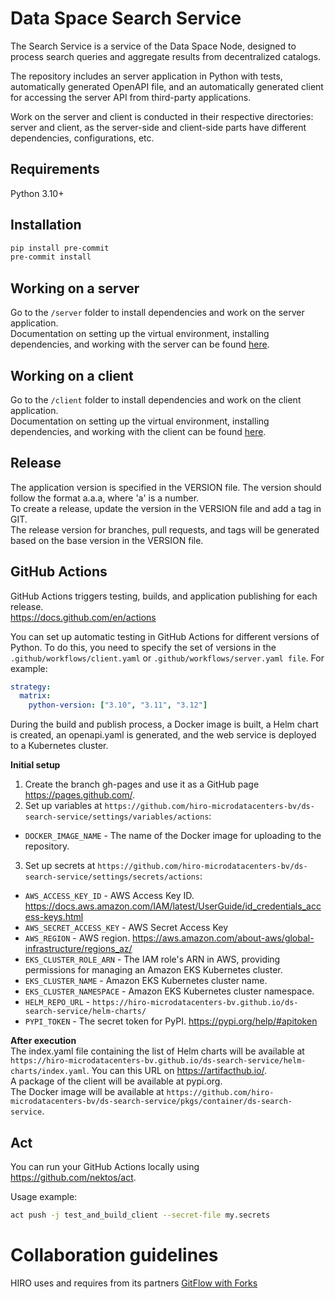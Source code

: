 # Data Space Search Service
The Search Service is a service of the Data Space Node, designed to process search queries and aggregate results from decentralized catalogs.

The repository includes an server application in Python with tests, automatically generated OpenAPI file, and an automatically generated client for accessing the server API from third-party applications.

Work on the server and client is conducted in their respective directories: server and client, as the server-side and client-side parts have different dependencies, configurations, etc.

## Requirements
Python 3.10+

## Installation
```bash
pip install pre-commit
pre-commit install
```

## Working on a server
Go to the `/server` folder to install dependencies and work on the server application.  
Documentation on setting up the virtual environment, installing dependencies, and working with the server can be found [here](./server/README.md).

## Working on a client
Go to the `/client` folder to install dependencies and work on the client application.  
Documentation on setting up the virtual environment, installing dependencies, and working with the client can be found [here](./client/README.md).

## Release
The application version is specified in the VERSION file. The version should follow the format a.a.a, where 'a' is a number.  
To create a release, update the version in the VERSION file and add a tag in GIT.  
The release version for branches, pull requests, and tags will be generated based on the base version in the VERSION file.

## GitHub Actions
GitHub Actions triggers testing, builds, and application publishing for each release.  
https://docs.github.com/en/actions  

You can set up automatic testing in GitHub Actions for different versions of Python. To do this, you need to specify the set of versions in the `.github/workflows/client.yaml` or `.github/workflows/server.yaml file`. For example:
```yaml
strategy:
  matrix:
    python-version: ["3.10", "3.11", "3.12"]
```

During the build and publish process, a Docker image is built, a Helm chart is created, an openapi.yaml is generated, and the web service is deployed to a Kubernetes cluster.

**Initial setup**  
1. Create the branch gh-pages and use it as a GitHub page https://pages.github.com/.  
2. Set up variables at `https://github.com/hiro-microdatacenters-bv/ds-search-service/settings/variables/actions`:
- `DOCKER_IMAGE_NAME` - The name of the Docker image for uploading to the repository.
3. Set up secrets at `https://github.com/hiro-microdatacenters-bv/ds-search-service/settings/secrets/actions`:
- `AWS_ACCESS_KEY_ID` - AWS Access Key ID. https://docs.aws.amazon.com/IAM/latest/UserGuide/id_credentials_access-keys.html
- `AWS_SECRET_ACCESS_KEY` - AWS Secret Access Key
- `AWS_REGION` - AWS region. https://aws.amazon.com/about-aws/global-infrastructure/regions_az/
- `EKS_CLUSTER_ROLE_ARN` - The IAM role's ARN in AWS, providing permissions for managing an Amazon EKS Kubernetes cluster.
- `EKS_CLUSTER_NAME` - Amazon EKS Kubernetes cluster name.
- `EKS_CLUSTER_NAMESPACE` - Amazon EKS Kubernetes cluster namespace.
- `HELM_REPO_URL` - `https://hiro-microdatacenters-bv.github.io/ds-search-service/helm-charts/`
- `PYPI_TOKEN` - The secret token for PyPI. https://pypi.org/help/#apitoken

**After execution**  
The index.yaml file containing the list of Helm charts will be available at `https://hiro-microdatacenters-bv.github.io/ds-search-service/helm-charts/index.yaml`. You can this URL on https://artifacthub.io/.  
A package of the client will be available at pypi.org.  
The Docker image will be available at `https://github.com/hiro-microdatacenters-bv/ds-search-service/pkgs/container/ds-search-service`.

## Act
You can run your GitHub Actions locally  using https://github.com/nektos/act. 

Usage example:
```bash
act push -j test_and_build_client --secret-file my.secrets
```

# Collaboration guidelines
HIRO uses and requires from its partners [GitFlow with Forks](https://hirodevops.notion.site/GitFlow-with-Forks-3b737784e4fc40eaa007f04aed49bb2e?pvs=4)
